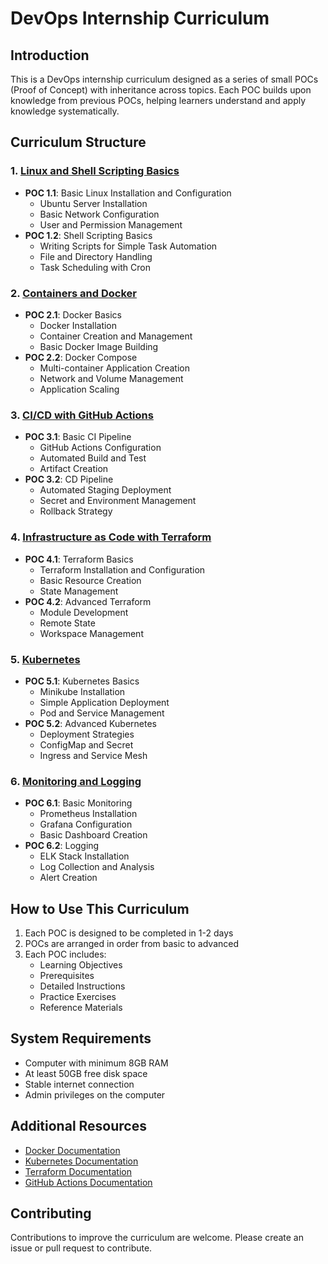 # DevOps Internship Curriculum

## Introduction
This is a DevOps internship curriculum designed as a series of small POCs (Proof of Concept) with inheritance across topics. Each POC builds upon knowledge from previous POCs, helping learners understand and apply knowledge systematically.

## Curriculum Structure

### 1. [Linux and Shell Scripting Basics](01-linux-basics/README.md)
- **POC 1.1**: Basic Linux Installation and Configuration
  - Ubuntu Server Installation
  - Basic Network Configuration
  - User and Permission Management
- **POC 1.2**: Shell Scripting Basics
  - Writing Scripts for Simple Task Automation
  - File and Directory Handling
  - Task Scheduling with Cron

### 2. [Containers and Docker](02-docker/README.md)
- **POC 2.1**: Docker Basics
  - Docker Installation
  - Container Creation and Management
  - Basic Docker Image Building
- **POC 2.2**: Docker Compose
  - Multi-container Application Creation
  - Network and Volume Management
  - Application Scaling

### 3. [CI/CD with GitHub Actions](03-cicd/README.md)
- **POC 3.1**: Basic CI Pipeline
  - GitHub Actions Configuration
  - Automated Build and Test
  - Artifact Creation
- **POC 3.2**: CD Pipeline
  - Automated Staging Deployment
  - Secret and Environment Management
  - Rollback Strategy

### 4. [Infrastructure as Code with Terraform](04-terraform/README.md)
- **POC 4.1**: Terraform Basics
  - Terraform Installation and Configuration
  - Basic Resource Creation
  - State Management
- **POC 4.2**: Advanced Terraform
  - Module Development
  - Remote State
  - Workspace Management

### 5. [Kubernetes](05-kubernetes/README.md)
- **POC 5.1**: Kubernetes Basics
  - Minikube Installation
  - Simple Application Deployment
  - Pod and Service Management
- **POC 5.2**: Advanced Kubernetes
  - Deployment Strategies
  - ConfigMap and Secret
  - Ingress and Service Mesh

### 6. [Monitoring and Logging](06-monitoring/README.md)
- **POC 6.1**: Basic Monitoring
  - Prometheus Installation
  - Grafana Configuration
  - Basic Dashboard Creation
- **POC 6.2**: Logging
  - ELK Stack Installation
  - Log Collection and Analysis
  - Alert Creation

## How to Use This Curriculum
1. Each POC is designed to be completed in 1-2 days
2. POCs are arranged in order from basic to advanced
3. Each POC includes:
   - Learning Objectives
   - Prerequisites
   - Detailed Instructions
   - Practice Exercises
   - Reference Materials

## System Requirements
- Computer with minimum 8GB RAM
- At least 50GB free disk space
- Stable internet connection
- Admin privileges on the computer

## Additional Resources
- [Docker Documentation](https://docs.docker.com/)
- [Kubernetes Documentation](https://kubernetes.io/docs/)
- [Terraform Documentation](https://www.terraform.io/docs/)
- [GitHub Actions Documentation](https://docs.github.com/en/actions)

## Contributing
Contributions to improve the curriculum are welcome. Please create an issue or pull request to contribute. 